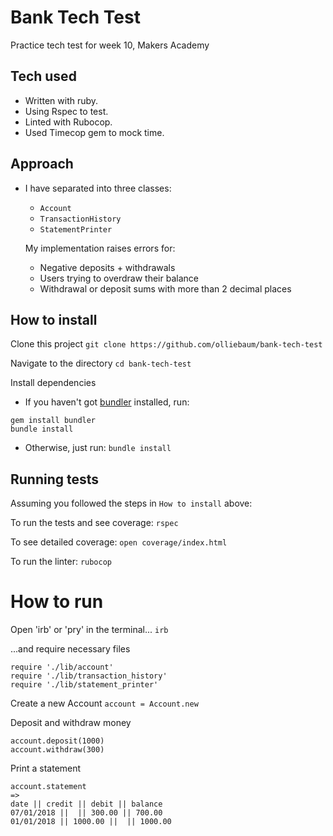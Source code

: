 # Bank Tech Test

Practice tech test for week 10, Makers Academy

## Tech used
- Written with ruby.
- Using Rspec to test.
- Linted with Rubocop.
- Used Timecop gem to mock time.

## Approach
- I have separated into three classes:
  - `Account`
  - `TransactionHistory`
  - `StatementPrinter`

  My implementation raises errors for:
  - Negative deposits + withdrawals
  - Users trying to overdraw their balance
  - Withdrawal or deposit sums with more than 2 decimal places

## How to install
Clone this project
`git clone https://github.com/olliebaum/bank-tech-test`

Navigate to the directory
`cd bank-tech-test`

Install dependencies
- If you haven't got [bundler](bundler.io) installed, run:
```
gem install bundler
bundle install
```
- Otherwise, just run:
`bundle install`

## Running tests
Assuming you followed the steps in `How to install` above:

To run the tests and see coverage:
`rspec`

To see detailed coverage:
`open coverage/index.html`

To run the linter:
`rubocop`

# How to run
Open 'irb' or 'pry' in the terminal...
`irb`

...and require necessary files
```
require './lib/account'
require './lib/transaction_history'
require './lib/statement_printer'
```

Create a new Account
`account = Account.new`

Deposit and withdraw money
```
account.deposit(1000)
account.withdraw(300)
```

Print a statement
```
account.statement
=>
date || credit || debit || balance
07/01/2018 ||  || 300.00 || 700.00
01/01/2018 || 1000.00 ||  || 1000.00
```
